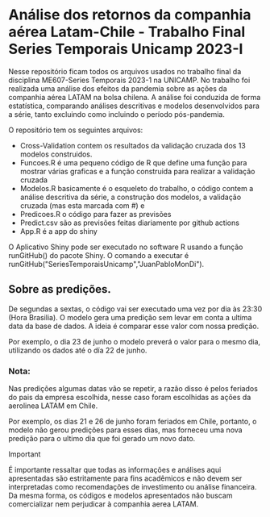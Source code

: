 # Análise dos retornos da companhia aérea Latam-Chile - Trabalho Final Series Temporais Unicamp 2023-I
Nesse repositório ficam todos os arquivos usados no trabalho final da disciplina ME607-Series Temporais 2023-1 na UNICAMP. No trabalho foi realizada uma análise dos efeitos da pandemia sobre as ações da companhia aérea LATAM na bolsa chilena. A análise foi conduzida de forma estatística, comparando análises descritivas e modelos desenvolvidos para a série, tanto excluindo como incluindo o período pós-pandemia.

O repositório tem os seguintes arquivos:

* Cross-Validation contem os resultados da validação cruzada dos 13 modelos construidos. 
* Funcoes.R é uma pequeno código de R que define uma função para mostrar várias graficas e a função construida para realizar a validação cruzada
* Modelos.R basicamente é o esqueleto do trabalho, o código contem a análise descritiva da série, a construção dos modelos, a validação cruzada (mas esta marcada com #) e
* Predicoes.R  o código para fazer as previsões
* Predict.csv são as previsões feitas diariamente por github actions
* App.R é a app do shiny

O Aplicativo Shiny pode ser executado no software R usando a função runGitHub() do pacote Shiny. O comando a executar é runGitHub("SeriesTemporaisUnicamp","JuanPabloMonDi").


## Sobre as predições.

De segundas a sextas, o código vai ser executado uma vez por dia às 23:30 (Hora Brasilia). O modelo gera uma predição sem levar em conta a ultima data da base de dados. A ideia é comparar esse valor com nossa predição.

Por exemplo, o dia 23 de junho o modelo preverá o valor para o mesmo dia, utilizando os dados até o día 22 de junho.

### Nota: 
Nas predições algumas datas vão se repetir, a razão disso é pelos feriados do pais da empresa escolhida, nesse caso foram escolhidas as ações da aerolinea LATAM em Chile. 

Por exemplo, os dias 21 e 26 de junho foram feriados em Chile, portanto, o modelo não gerou predições para esses dias, mas forneceu uma nova predição para o ultimo dia que foi gerado um novo dato.


> [!IMPORTANT]
> É importante ressaltar que todas as informações e análises aqui apresentadas são estritamente para fins acadêmicos e não devem ser interpretadas como recomendações de investimento ou análise financeira. Da mesma forma, os códigos e modelos apresentados não buscam comercializar nem perjudicar à companhia aerea LATAM.
